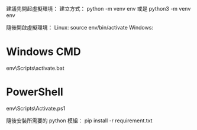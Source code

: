 建議先開起虛擬環境：
建立方式：
python -m venv env
或是
python3 -m venv env

隨後開啟虛擬環境：
Linux:
source env/bin/activate
Windows:
# Windows CMD
env\Scripts\activate.bat
# PowerShell
env\Scripts\Activate.ps1

隨後安裝所需要的 python 模組：
pip install -r requirement.txt